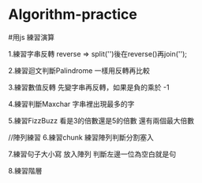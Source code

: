# Algorithm-practice

#用js 練習演算

1.練習字串反轉 reverse => split('')後在reverse()再join('');

2.練習迴文判斷Palindrome 一樣用反轉再比較

3.練習數值反轉 先變字串再反轉，如果是負的乘於 -1

4.練習判斷Maxchar 字串裡出現最多的字

5.練習FizzBuzz 看是3的倍數還是5的倍數 還有兩個最大倍數

//陣列練習
6.練習chunk 練習陣列判斷分割塞入

7.練習句子大小寫 放入陣列 判斷左邊一位為空白就是句

8.練習階層 
